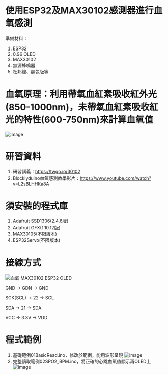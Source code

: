 # 使用ESP32及MAX30102感測器進行血氧感測
準備材料：

  1. ESP32
  2. 0.96 OLED  
  3. MAX30102
  4. 無源蜂鳴器
  5. 杜邦線、麵包版等

# 血氧原理：利用帶氧血紅素吸收紅外光(850-1000nm)，未帶氧血紅素吸收紅光的特性(600-750nm)來計算血氧值
![image](https://user-images.githubusercontent.com/40359899/227777815-6c28d550-bf01-4060-96fd-013dd674d93d.png)

# 研習資料
  1. 研習講義：https://twgo.io/30102
  2. Blocklyduino血氧感測教學影片：https://www.youtube.com/watch?v=L2sBLHHKa8A

# 須安裝的程式庫
  1. Adafruit SSD1306(2.4.6版)
  2. Adafruit GFX(1.10.12版)
  3. MAX30105(不限版本)
  4. ESP32Servo(不限版本)

# 接線方式
![血氧](https://user-images.githubusercontent.com/40359899/227778216-cdd83eb2-a9d8-4ced-a4c1-eedbc5183757.jpg)
MAX30102     ESP32       OLED

GND	      ->  GDN   ->    GND

SCK(SCL)  ->  22	  ->	  SCL

SDA	      ->  21	  ->	  SDA

VCC	      ->  3.3V  ->	  VDD


# 程式範例
  1. 基礎範例01BasicRead.ino，修改於範例，能用波形呈現
![image](https://user-images.githubusercontent.com/40359899/227778530-55c4b15b-6a7b-474d-87d7-c520d53ce013.png)
  2. 完整讀取範例02SPO2_BPM.ino，將正確的心跳血氧值顯示再OLED上
![image](https://user-images.githubusercontent.com/40359899/227778486-bc797a14-94e2-4692-a078-8dcda1f6f17d.png)


